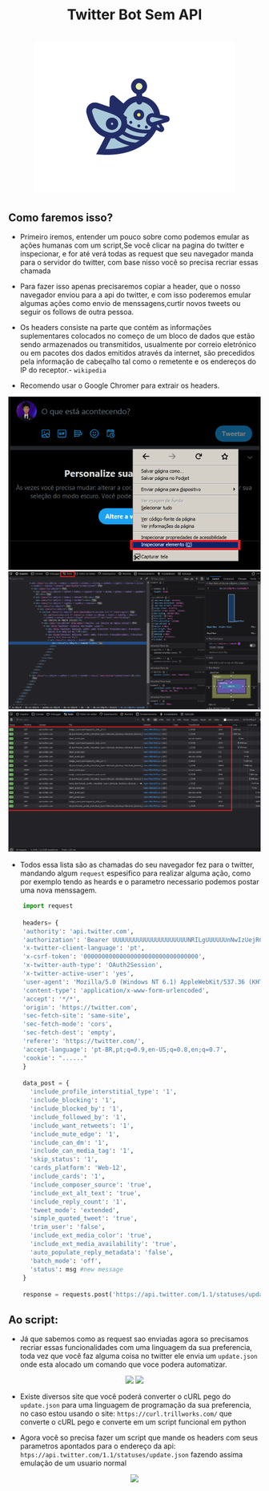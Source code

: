<h1 align="center">
  Twitter Bot Sem API
</h1>


<h1 align="center">
  <img src="image/bot.png"/>
</h1>

## Como faremos isso?

- Primeiro iremos, entender um pouco sobre como podemos emular as ações humanas com um script,Se você clicar na pagina do twitter e inspecionar, e for até verá todas as request que seu navegador manda para o servidor do twitter, com base nisso você so precisa recriar essas chamada

- Para fazer isso apenas precisaremos copiar a header, que o nosso navegador enviou para a api do twitter, e com isso poderemos emular algumas ações como envio de menssagens,curtir novos tweets ou seguir os follows de outra pessoa.

- Os headers consiste na parte que contém as informações suplementares colocados no começo de um bloco de dados que estão sendo armazenados ou transmitidos, usualmente por correio eletrónico ou em pacotes dos dados emitidos através da internet, são precedidos pela informação de cabeçalho tal como o remetente e os endereços do IP do receptor.- `wikipedia`

- Recomendo usar o Google Chromer para extrair os headers.

<center>
	<img src="image/img1.png"/>
	<img src="image/img2.png"/>
	<img src="image/img3.png"/>
</center>

- Todos essa lista são as chamadas do seu navegador fez para o twitter, mandando algum `request` espesifico para realizar alguma ação, como por exemplo tendo as heards e o parametro necessario podemos postar uma nova menssagem.

```python
	import request

	headers= {
    'authority': 'api.twitter.com',
    'authorization': 'Bearer UUUUUUUUUUUUUUUUUUUUUNRILgUUUUUUnNwIzUejRCOuH5E6I8xnZz4puTs%3D1Zv7ttfk8LF81IUq16cHjhLTvJu4FU33UGWWjCpTnU',
    'x-twitter-client-language': 'pt',
    'x-csrf-token': '00000000000000000000000000000000',
    'x-twitter-auth-type': 'OAuth2Session',
    'x-twitter-active-user': 'yes',
    'user-agent': 'Mozilla/5.0 (Windows NT 6.1) AppleWebKit/537.36 (KHTML, like Gecko) Chrome/87.0.4272.0 Safari/537.36',
    'content-type': 'application/x-www-form-urlencoded',
    'accept': '*/*',
    'origin': 'https://twitter.com',
    'sec-fetch-site': 'same-site',
    'sec-fetch-mode': 'cors',
    'sec-fetch-dest': 'empty',
    'referer': 'https://twitter.com/',
    'accept-language': 'pt-BR,pt;q=0.9,en-US;q=0.8,en;q=0.7',
    'cookie': "......"
    }

    data_post = {
      'include_profile_interstitial_type': '1',
      'include_blocking': '1',
      'include_blocked_by': '1',
      'include_followed_by': '1',
      'include_want_retweets': '1',
      'include_mute_edge': '1',
      'include_can_dm': '1',
      'include_can_media_tag': '1',
      'skip_status': '1',
      'cards_platform': 'Web-12',
      'include_cards': '1',
      'include_composer_source': 'true',
      'include_ext_alt_text': 'true',
      'include_reply_count': '1',
      'tweet_mode': 'extended',
      'simple_quoted_tweet': 'true',
      'trim_user': 'false',
      'include_ext_media_color': 'true',
      'include_ext_media_availability': 'true',
      'auto_populate_reply_metadata': 'false',
      'batch_mode': 'off',
      'status': msg #new message
    }

    response = requests.post('https://api.twitter.com/1.1/statuses/update.json', headers=headers, data=data_post)

````
## Ao script:

- Já que sabemos como as request sao enviadas agora so precisamos recriar essas funcionalidades com uma linguagem da sua preferencia, toda vez que você faz alguma coisa no twitter ele envia um `update.json` onde esta alocado um comando que voce podera automatizar.

<center>
	<img src="image/img4.png"/>
	<img src="image/img5.png"/>
</center>

- Existe diversos site que você poderá converter o cURL pego do `update.json` para uma linguagem de programação da sua preferencia, no caso estou usando o site: `https://curl.trillworks.com/` que converte o cURL pego e converte em um script funcional em python

- Agora você so precisa fazer um script que mande os headers com seus parametros apontados para o endereço da api: `htps://api.twitter.com/1.1/statuses/update.json` fazendo assima emulação de um usuario normal

<center>
	<img src="image/img7.png"/>
</center>